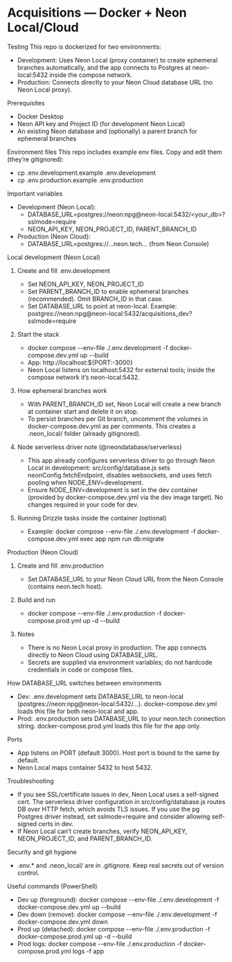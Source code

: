 # Acquisitions — Docker + Neon Local/Cloud
Testing
This repo is dockerized for two environments:

- Development: Uses Neon Local (proxy container) to create ephemeral branches automatically, and the app connects to Postgres at neon-local:5432 inside the compose network.
- Production: Connects directly to your Neon Cloud database URL (no Neon Local proxy).

Prerequisites

- Docker Desktop
- Neon API key and Project ID (for development Neon Local)
- An existing Neon database and (optionally) a parent branch for ephemeral branches

Environment files
This repo includes example env files. Copy and edit them (they’re gitignored):

- cp .env.development.example .env.development
- cp .env.production.example .env.production

Important variables

- Development (Neon Local):
  - DATABASE_URL=postgres://neon:npg@neon-local:5432/<your_db>?sslmode=require
  - NEON_API_KEY, NEON_PROJECT_ID, PARENT_BRANCH_ID
- Production (Neon Cloud):
  - DATABASE_URL=postgres://...neon.tech... (from Neon Console)

Local development (Neon Local)

1. Create and fill .env.development
   - Set NEON_API_KEY, NEON_PROJECT_ID
   - Set PARENT_BRANCH_ID to enable ephemeral branches (recommended). Omit BRANCH_ID in that case.
   - Set DATABASE_URL to point at neon-local. Example:
     postgres://neon:npg@neon-local:5432/acquisitions_dev?sslmode=require

2. Start the stack
   - docker compose --env-file ./.env.development -f docker-compose.dev.yml up --build
   - App: http://localhost:${PORT:-3000}
   - Neon Local listens on localhost:5432 for external tools; inside the compose network it’s neon-local:5432.

3. How ephemeral branches work
   - With PARENT_BRANCH_ID set, Neon Local will create a new branch at container start and delete it on stop.
   - To persist branches per Git branch, uncomment the volumes in docker-compose.dev.yml as per comments. This creates a .neon_local/ folder (already gitignored).

4. Node serverless driver note (@neondatabase/serverless)
   - This app already configures serverless driver to go through Neon Local in development:
     src/config/database.js sets neonConfig.fetchEndpoint, disables websockets, and uses fetch pooling when NODE_ENV=development.
   - Ensure NODE_ENV=development is set in the dev container (provided by docker-compose.dev.yml via the dev image target). No changes required in your code for dev.

5. Running Drizzle tasks inside the container (optional)
   - Example: docker compose --env-file ./.env.development -f docker-compose.dev.yml exec app npm run db:migrate

Production (Neon Cloud)

1. Create and fill .env.production
   - Set DATABASE_URL to your Neon Cloud URL from the Neon Console (contains neon.tech host).

2. Build and run
   - docker compose --env-file ./.env.production -f docker-compose.prod.yml up -d --build

3. Notes
   - There is no Neon Local proxy in production. The app connects directly to Neon Cloud using DATABASE_URL.
   - Secrets are supplied via environment variables; do not hardcode credentials in code or compose files.

How DATABASE_URL switches between environments

- Dev: .env.development sets DATABASE_URL to neon-local (postgres://neon:npg@neon-local:5432/...). docker-compose.dev.yml loads this file for both neon-local and app.
- Prod: .env.production sets DATABASE_URL to your neon.tech connection string. docker-compose.prod.yml loads this file for the app only.

Ports

- App listens on PORT (default 3000). Host port is bound to the same by default.
- Neon Local maps container 5432 to host 5432.

Troubleshooting

- If you see SSL/certificate issues in dev, Neon Local uses a self-signed cert. The serverless driver configuration in src/config/database.js routes DB over HTTP fetch, which avoids TLS issues. If you use the pg Postgres driver instead, set sslmode=require and consider allowing self-signed certs in dev.
- If Neon Local can’t create branches, verify NEON_API_KEY, NEON_PROJECT_ID, and PARENT_BRANCH_ID.

Security and git hygiene

- .env.\* and .neon_local/ are in .gitignore. Keep real secrets out of version control.

Useful commands (PowerShell)

- Dev up (foreground):
  docker compose --env-file ./.env.development -f docker-compose.dev.yml up --build
- Dev down (remove):
  docker compose --env-file ./.env.development -f docker-compose.dev.yml down
- Prod up (detached):
  docker compose --env-file ./.env.production -f docker-compose.prod.yml up -d --build
- Prod logs:
  docker compose --env-file ./.env.production -f docker-compose.prod.yml logs -f app
